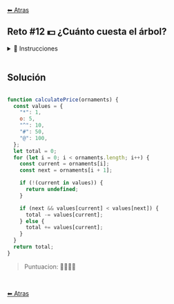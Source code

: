 [⬅ Atras](https://github.com/jdtb4/adventJS)

## Reto #12 💵 ¿Cuánto cuesta el árbol?

<details>
    <summary>📝 Instrucciones</summary>

<br/>

Estás en un mercado muy especial en el que se venden árboles de Navidad 🎄. Cada uno viene decorado con una serie de adornos muy peculiares, y el precio del árbol se determina en función de los adornos que tiene.

- *: Copo de nieve - Valor: 1
- o: Bola de Navidad - Valor: 5
- ^: Arbolito decorativo - Valor: 10
- #: Guirnalda brillante - Valor: 50
- @: Estrella polar - Valor: 100

Normalmente se sumarían todos los valores de los adornos y ya está…

Pero, ¡ojo! Si un adorno se encuentra inmediatamente a la izquierda de otro de mayor valor, en lugar de sumar, se resta su valor.

``` js

calculatePrice('***')  // 3   (1 + 1 + 1)
calculatePrice('*o')   // 4   (5 - 1)
calculatePrice('o*')   // 6   (5 + 1)
calculatePrice('*o*')  // 5  (-1 + 5 + 1) 
calculatePrice('**o*') // 6  (1 - 1 + 5 + 1) 
calculatePrice('o***') // 8   (5 + 3)
calculatePrice('*o@')  // 94  (-5 - 1 + 100)
calculatePrice('*#')   // 49  (-1 + 50)
calculatePrice('@@@')  // 300 (100 + 100 + 100)
calculatePrice('#@')   // 50  (-50 + 100)
calculatePrice('#@Z')  // undefined (Z es desconocido)

```

</details>

<br/>

## Solución

``` js

function calculatePrice(ornaments) {
  const values = {
    "*": 1,
    o: 5,
    "^": 10,
    "#": 50,
    "@": 100,
  };
  let total = 0;
  for (let i = 0; i < ornaments.length; i++) {
    const current = ornaments[i];
    const next = ornaments[i + 1];

    if (!(current in values)) {
      return undefined;
    }

    if (next && values[current] < values[next]) {
      total -= values[current];
    } else {
      total += values[current];
    }
  }
  return total;
}

```

>Puntuacion: 🌟🌟🌟🌟

<br/>


[⬅ Atras](https://github.com/jdtb4/adventJS)
